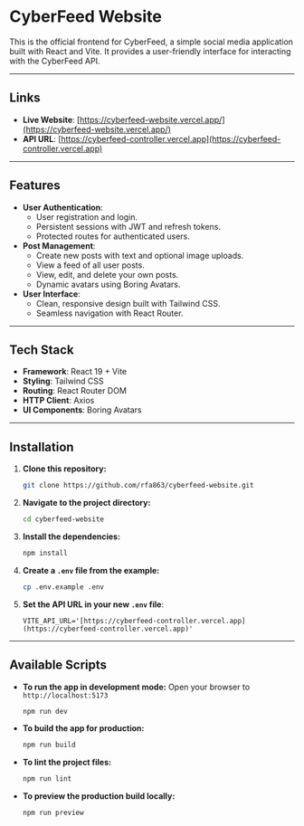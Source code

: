 # CyberFeed Website

This is the official frontend for CyberFeed, a simple social media application built with React and Vite. It provides a user-friendly interface for interacting with the CyberFeed API.

---

## Links

* **Live Website**: [https://cyberfeed-website.vercel.app/](https://cyberfeed-website.vercel.app/)
* **API URL**: [https://cyberfeed-controller.vercel.app](https://cyberfeed-controller.vercel.app)

---

## Features

* **User Authentication**:
    * User registration and login.
    * Persistent sessions with JWT and refresh tokens.
    * Protected routes for authenticated users.
* **Post Management**:
    * Create new posts with text and optional image uploads.
    * View a feed of all user posts.
    * View, edit, and delete your own posts.
    * Dynamic avatars using Boring Avatars.
* **User Interface**:
    * Clean, responsive design built with Tailwind CSS.
    * Seamless navigation with React Router.

---

## Tech Stack

* **Framework**: React 19 + Vite
* **Styling**: Tailwind CSS
* **Routing**: React Router DOM
* **HTTP Client**: Axios
* **UI Components**: Boring Avatars

---

## Installation

1.  **Clone this repository:**

    ```bash
    git clone https://github.com/rfa863/cyberfeed-website.git
    ```

2.  **Navigate to the project directory:**

    ```bash
    cd cyberfeed-website
    ```

3.  **Install the dependencies:**

    ```bash
    npm install
    ```

4.  **Create a `.env` file from the example:**

    ```bash
    cp .env.example .env
    ```

5.  **Set the API URL in your new `.env` file**:

    ```
    VITE_API_URL='[https://cyberfeed-controller.vercel.app](https://cyberfeed-controller.vercel.app)'
    ```

---

## Available Scripts

* **To run the app in development mode:**
    Open your browser to `http://localhost:5173`

    ```bash
    npm run dev
    ```

* **To build the app for production:**

    ```bash
    npm run build
    ```

* **To lint the project files:**

    ```bash
    npm run lint
    ```

* **To preview the production build locally:**

    ```bash
    npm run preview
    ```
